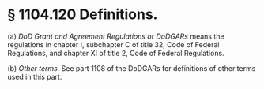 # § 1104.120   Definitions.

(a) *DoD Grant and Agreement Regulations or DoDGARs* means the regulations in chapter I, subchapter C of title 32, Code of Federal Regulations, and chapter XI of title 2, Code of Federal Regulations.


(b) *Other terms.* See part 1108 of the DoDGARs for definitions of other terms used in this part.





